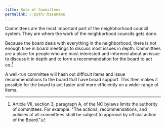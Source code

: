 ```yaml
---
title: Role of Committees
permalink: /:path/:basename
---
```


Committees are
the most important part
of the neighbhorhood council system.
They are where
the work
of the neighborhood councils
gets done.

Because
the board deals with
everything in the neighborhood,
there is not
enough time
in board meetings
to discuss
most issues
in depth.
Committees are
a place
for people
who are most
interested and informed
about an issue
to discuss it
in depth
and to form
a recommendation
for the board
to act on.[^subjecttoapproval]

A well-run committee
will hash out
difficult items
and issue recommendations
to the board
that have broad support.
This then
makes it possible
for the board
to act faster
and more efficiently
on a wider
range of items.

[^subjecttoapproval]:
    Article VII, section 3, paragraph A,
    of the NC bylaws
    limits the authority
    of committees.
    For example:
    "The actions, recommendations, and policies
    of all committees
    shall be subject
    to approval
    by official action
    of the Board."


